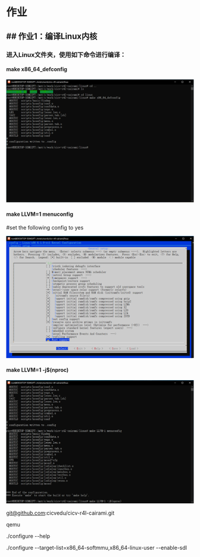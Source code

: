 # 作业

## ## 作业1：编译Linux内核

### 进入Linux文件夹，使用如下命令进行编译：

#### make x86_64_defconfig

![1699258178208](image/homework/1699258178208.png)

#### make LLVM=1 menuconfig

#set the following config to yes

![1699258228412](image/homework/1699258228412.png)

#### make LLVM=1 -j$(nproc)

![1699258623230](image/homework/1699258623230.png)


git@github.com:cicvedu/cicv-r4l-cairami.git

qemu 

./configure --help


./configure --target-list=x86_64-softmmu,x86_64-linux-user  --enable-sdl
